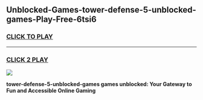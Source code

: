 
## Unblocked-Games-tower-defense-5-unblocked-games-Play-Free-6tsi6
<h3>
<a href="https://premium76.site?title=tower-defense-5-unblocked-games&ref=17A">CLICK TO PLAY</a></h3>
<hr>

<h3>
<a href="https://premium76.site?title=tower-defense-5-unblocked-games&ref=17A">CLICK 2 PLAY</a>
  
</h3>

<a href="https://premium76.site?title=tower-defense-5-unblocked-games&ref=17A"><img src="https://clearcache.store/games.png"></a>


**tower-defense-5-unblocked-games games unblocked: Your Gateway to Fun and Accessible Online Gaming**
